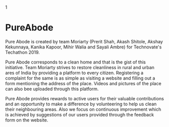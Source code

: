 1
# PureAbode

Pure Abode is created by team Moriarty (Prerit Shah, Akash Shitole, Akshay Kekunnaya, Kanika Kapoor, Mihir Walia and Sayali Ambre) for Technovate's Techathon 2019.

Pure Abode corresponds to a clean home and that is the gist of this initiative. Team Moriarty strives to restore cleanliness in rural and urban ares of India by providing a platform to every citizen. Registering a complaint for the same is as simple as visiting a website and filling out a form mentioning the address of the place. Videos and pictures of the place can also bee uploaded through this platform.

Pure Abode provides rewards to active users for their valuable contributions and an opportunity  to make a difference by volunteering to help us clean their neighbouring areas. Also we focus on continuous improvement which is achieved by suggestions of our users provided through the feedback form on the website.
